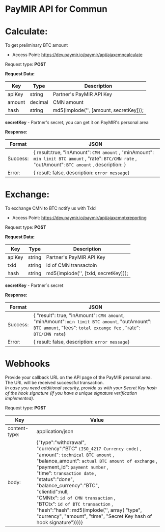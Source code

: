 # PayMIR API for Commun
# Calculate:

To get preliminary BTC amount

* Access Point: https://dev.paymir.io/paymir/api/ajaxcmncalculate

Request type: **POST**

**Request Data:**

Key | Type | Description
----- | ----- | -----
apiKey | string | Partner's PayMIR API Key
amount | decimal | CMN amount
hash | string | md5(implode('', [amount, secretKey]));


**secretKey** - Partner's secret, you can get it on PayMIR's personal area

**Response:**

Format | JSON
----- | -----
Success: | {   result:true,    "inAmount": ``` CMN amount ``` , "minAmount": ``` min limit BTC amount ``` ,  "rate": ``` BTC/CMN rate ``` ,    "outAmount": ``` BTC amount ``` ,   description: }
Error: | {   result: false,   description: ```error message```}

# Exchange:

To exchange CMN to BTC notify us with TxId  

* Access Point: https://dev.paymir.io/paymir/api/ajaxcmntxreporting

Request type: **POST**

**Request Data:**

Key | Type | Description
----- | ----- | -----
apiKey | string | Partner's PayMIR API Key
txId | string | Id of CMN transactoin
hash | string | md5(implode('', [txId, secretKey]));


**secretKey** - Partner`s secret

**Response:**

Format | JSON
----- | -----
Success: | {    "result": true,    "inAmount": ``` CMN amount ```,    "minAmount": ``` min limit BTC amount ```,    "outAmount": ``` BTC amount ```,    "fees": ``` total excange fee ``` ,    "rate": ``` BTC/CMN rate ```}
Error: | {   result: false,   description: ```error message```}

# Webhooks

Provide your callback URL on the API page of the PayMIR personal area. The URL will be received successful transaction. <br> 
_In case you need additional security, provide us with your Secret Key hash of the hook signature (if you have a unique signature verification implemented)._

Request type: **POST**

Key | Value
---- | -----
content-type: | application/json
body: | {"type":"withdrawal", <br> "currency":"BTC" ``` (ISO_4217 Currency code) ``` , <br> "amount": ``` technical BTC amount ``` , <br> "balance_amount": ``` actual BTC amount of exchange ``` , <br> "payment_id": ``` payment number ``` , <br> "time": ``` transaction date ``` , <br> "status":"done", <br> "balance_currency":"BTC", <br> "clientid":null, <br> "CMNtx": ``` id of CMN transaction ``` , <br> "BTCtx": ``` id of BTC transaction ``` , <br> "hash":"hash": md5(implode('', array( "type", "currency", "amount", "time", "Secret Key hash of hook signature"))))}



